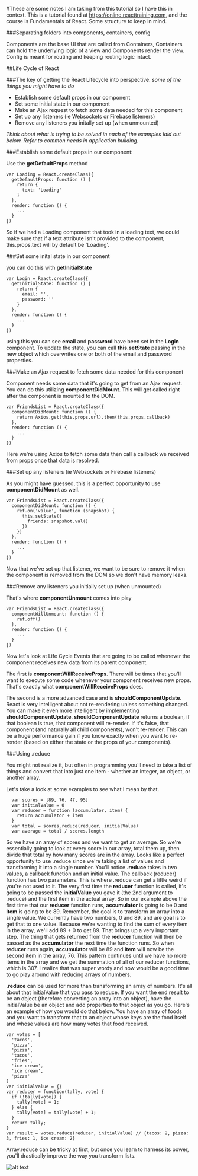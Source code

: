 #These are some notes I am taking from this tutorial so I have this in context.
This is a tutorial found at https://online.reacttraining.com, and the course is Fundamentals of React. 
Some structure to keep in mind.

###Separating folders into components, containers, config

Components are the base UI that are called from Containers, Containers can hold the underlying logic of a view and Components render the view.
Config is meant for routing and keeping routing logic intact. 

##Life Cycle of React

###The key of getting the React Lifecycle into perspective.
_some of the things you might have to do_

* Establish some default props in our component
* Set some initial state in our component
* Make an Ajax request to fetch some data needed for this component
* Set up any listeners (ie Websockets or Firebase listeners)
* Remove any listeners you initally set up (when unmounted)

_Think about what is trying to be solved in each of the examples laid out below. Refer to common needs in application building._

###Establish some default props in our component:
   
Use the **getDefaultProps** method

```
var Loading = React.createClass({
  getDefaultProps: function () {
    return {
      text: 'Loading'
    }
  },
  render: function () {
    ...
  }
})
```
So if we had a Loading component that took in a loading text, we could make sure that if a text attribute isn't provided to the component, this.props.text will by default be 'Loading'.

###Set some inital state in our component

you can do this with **getInitialState**

```
var Login = React.createClass({
  getInitialState: function () {
    return {
      email: '',
      password: ''
    }
  },
  render: function () {
    ...
  }
})
```

using this you can see **email** and **password** have been set in the **Login** component. To update the state, you can call **this.setState** passing in the new object which overwrites one or both of the email and password properties.

###Make an Ajax request to fetch some data needed for this component

Component needs some data that it's going to get from an Ajax request. 
You can do this utilizing **componentDidMount**. This will get called right after the component is mounted to the DOM.

```
var FriendsList = React.createClass({
  componentDidMount: function () {
    return Axios.get(this.props.url).then(this.props.callback)
  },
  render: function () {
    ...
  }
})
```
Here we're using Axios to fetch some data then call a callback we received from props once that data is resolved.

###Set up any listeners (ie Websockets or Firebase listeners)

As you might have guessed, this is a perfect opportunity to use **componentDidMount** as well.

```
var FriendsList = React.createClass({
  componentDidMount: function () {
    ref.on('value', function (snapshot) {
      this.setState({
        friends: snapshot.val()
      })
    })
  },
  render: function () {
    ...
  }
})
```

Now that we've set up that listener, we want to be sure to remove it when the component is removed from the DOM so we don't have memory leaks.

###Remove any listeners you initially set up (when unmounted)

That's where **componentUnmount** comes into play

```
var FriendsList = React.createClass({
  componentWillUnmount: function () {
    ref.off()
  },
  render: function () {
    ...
  }
})
```

Now let's look at Life Cycle Events that are going to be called whenever the component receives new data from its parent component.

The first is **componentWillReceiveProps**. There will be times that you'll want to execute some code whenever your component receives new props. That's exactly what **componentWillReceiveProps** does. 

The second is a more advanced case and is **shouldComponentUpdate**. React is very intelligent about not re-rendering unless something changed. You can make it even more intelligent by implementing **shouldComponentUpdate**. **shouldComponentUpdate** returns a boolean, if that boolean is true, that component will re-render. If it's false, that component (and naturally all child components), won't re-render. This can be a huge performance gain if you know exactly when you want to re-render (based on either the state or the props of your components).

###Using .reduce

You might not realize it, but often in programming you'll need to take a list of things and convert that into just one item - whether an integer, an object, or another array.

Let's take a look at some examples to see what I mean by that.

```
  var scores = [89, 76, 47, 95]
  var initialValue = 0
  var reducer = function (accumulator, item) {
    return accumulator + item
  }
  var total = scores.reduce(reducer, initialValue)
  var average = total / scores.length
```

So we have an array of scores and we want to get an average. So we're essentially going to look at every score in our array, total them up, then divide that total by how many scores are in the array. Looks like a perfect opportunity to use .reduce since we're taking a list of values and transforming it into a single number.
You'll notice **.reduce** takes in two values, a callback function and an initial value.
The callback (reducer) function has two parameters. This is where .reduce can get a little weird if you're not used to it.
The very first time the **reducer** function is called, it's going to be passed the **initialValue** you gave it (the 2nd argument to .reduce) and the first item in the actual array. So in our example above the first time that our **reducer** function runs, **accumulator** is going to be 0 and **item** is going to be 89. Remember, the goal is to transform an array into a single value. We currently have two numbers, 0 and 89, and are goal is to get that to one value. Because we're wanting to find the sum of every item in the array, we'll add 89 + 0 to get 89. That brings up a very important step. The thing that gets returned from the **reducer** function will then be passed as the **accumulator** the next time the function runs. So when **reducer** runs again, **accumulator** will be 89 and **item** will now be the second item in the array, 76. This pattern continues until we have no more items in the array and we get the summation of all of our reducer functions, which is 307.
I realize that was super wordy and now would be a good time to go play around with reducing arrays of numbers.

**.reduce** can be used for more than transforming an array of numbers. It's all about that initialValue that you pass to reduce. If you want the end result to be an object (therefore converting an array into an object), have the initialValue be an object and add properties to that object as you go.
Here's an example of how you would do that below. You have an array of foods and you want to transform that to an object whose keys are the food itself and whose values are how many votes that food received.

```
var votes = [
  'tacos',
  'pizza',
  'pizza',
  'tacos',
  'fries',
  'ice cream',
  'ice cream',
  'pizza'
]
var initialValue = {}
var reducer = function(tally, vote) {
  if (!tally[vote]) {
    tally[vote] = 1;
  } else {
    tally[vote] = tally[vote] + 1;
  }
  return tally;
}
var result = votes.reduce(reducer, initialValue) // {tacos: 2, pizza: 3, fries: 1, ice cream: 2}
```
Array.reduce can be tricky at first, but once you learn to harness its power, you'll drastically improve the way you transform lists.


![alt text][image]

[image]:https://d2vvqscadf4c1f.cloudfront.net/RXZidTc7S5WEicK3fiNW_Screen%20Shot%202016-02-25%20at%2012.06.29%20PM.png "Lifecycle React"

